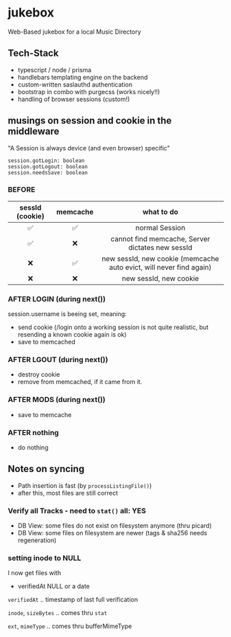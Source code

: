 # jukebox

Web-Based jukebox for a local Music Directory

## Tech-Stack

- typescript / node / prisma
- handlebars templating engine on the backend
- custom-written saslauthd authentication
- bootstrap in combo with purgecss (works nicely!!)
- handling of browser sessions (custom!)

## musings on session and cookie in the middleware

"A Session is always device (and even browser) specific"

```code
session.gotLogin: boolean
session.gotLogout: boolean
session.needsSave: boolean
```

### BEFORE

| sessId (cookie) | memcache | what to do |
|:-:|:-:|:-:|
|✅|✅|normal Session|
|✅|❌|cannot find memcache, Server dictates new sessId|
|❌|✅|new sessId, new cookie (memcache auto evict, will never find again)|
|❌|❌|new sessId, new cookie|

### AFTER LOGIN (during next())

session.username is beeing set, meaning:

- send cookie (/login onto a working session is not quite realistic, but resending
a known cookie again is ok)
- save to memcached

### AFTER LGOUT (during next())

- destroy cookie
- remove from memcached, if it came from it.

### AFTER MODS (during next())

- save to memcache

### AFTER nothing

- do nothing

## Notes on syncing

- Path insertion is fast (by `processListingFile()`)
- after this, most files are still correct

### Verify all Tracks - need to `stat()` all: YES

- DB View: some files do not exist on filesystem anymore (thru picard)
- DB View: some files on filesystem are newer (tags & sha256 needs regeneration)

### setting inode to NULL

I now get files with

- verifiedAt NULL or a date

`verifiedAt` .. timestamp of last full verification

`inode`, `sizeBytes` .. comes thru `stat`

`ext`, `mimeType` .. comes thru bufferMimeType

